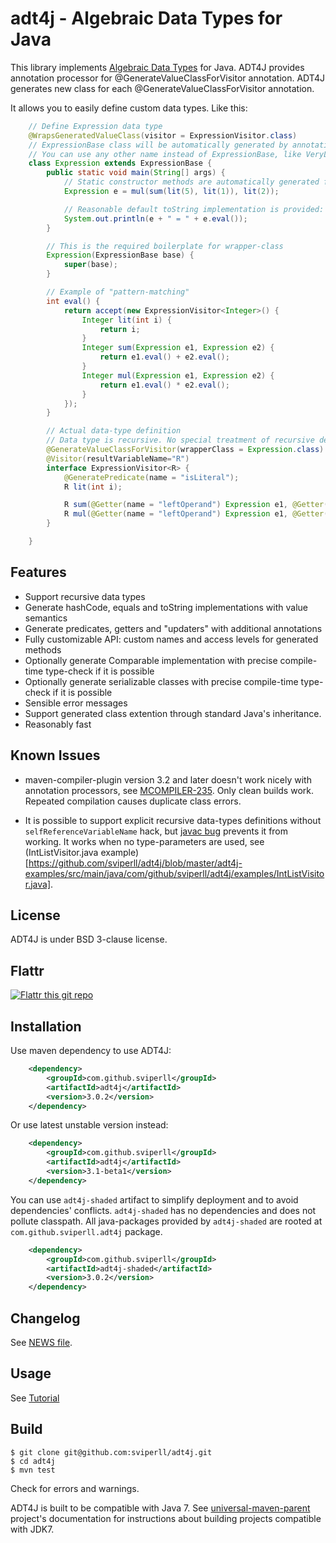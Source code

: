 adt4j - Algebraic Data Types for Java
=====================================

This library implements [Algebraic Data Types](http://en.wikipedia.org/wiki/Algebraic_data_type) for Java.
ADT4J provides annotation processor for @GenerateValueClassForVisitor annotation.
ADT4J generates new class for each @GenerateValueClassForVisitor annotation.

It allows you to easily define custom data types. Like this:

```java
    // Define Expression data type
    @WrapsGeneratedValueClass(visitor = ExpressionVisitor.class)
    // ExpressionBase class will be automatically generated by annotation processor
    // You can use any other name instead of ExpressionBase, like VeryLongNameThatYouShouldNeverActuallyUse
    class Expression extends ExpressionBase {
        public static void main(String[] args) {
            // Static constructor methods are automatically generated for Expression class
            Expression e = mul(sum(lit(5), lit(1)), lit(2));

            // Reasonable default toString implementation is provided:
            System.out.println(e + " = " + e.eval());
        }

        // This is the required boilerplate for wrapper-class
        Expression(ExpressionBase base) {
            super(base);
        }

        // Example of "pattern-matching"
        int eval() {
            return accept(new ExpressionVisitor<Integer>() {
                Integer lit(int i) {
                    return i;
                }
                Integer sum(Expression e1, Expression e2) {
                    return e1.eval() + e2.eval();
                }
                Integer mul(Expression e1, Expression e2) {
                    return e1.eval() * e2.eval();
                }
            });
        }

        // Actual data-type definition
        // Data type is recursive. No special treatment of recursive definition is required.
        @GenerateValueClassForVisitor(wrapperClass = Expression.class)
        @Visitor(resultVariableName="R")
        interface ExpressionVisitor<R> {
            @GeneratePredicate(name = "isLiteral");
            R lit(int i);

            R sum(@Getter(name = "leftOperand") Expression e1, @Getter(name = "rightOperand") Expression e2);
            R mul(@Getter(name = "leftOperand") Expression e1, @Getter(name = "rightOperand") Expression e2);
        }

    }
```

Features
--------

 * Support recursive data types
 * Generate hashCode, equals and toString implementations with value semantics
 * Generate predicates, getters and "updaters" with additional annotations
 * Fully customizable API: custom names and access levels for generated methods
 * Optionally generate Comparable implementation with precise compile-time type-check if it is possible
 * Optionally generate serializable classes with precise compile-time type-check if it is possible
 * Sensible error messages
 * Support generated class extention through standard Java's inheritance.
 * Reasonably fast

Known Issues
------------

 * maven-compiler-plugin version 3.2 and later doesn't work nicely with
   annotation processors, see [MCOMPILER-235](https://issues.apache.org/jira/browse/MCOMPILER-235).
   Only clean builds work. Repeated compilation causes duplicate class errors.

 * It is possible to support explicit recursive data-types definitions
   without `selfReferenceVariableName` hack, but
   [javac bug](http://mail.openjdk.java.net/pipermail/compiler-dev/2015-November/009864.html)
   prevents it from working. It works when no type-parameters are used,
   see (IntListVisitor.java example)[https://github.com/sviperll/adt4j/blob/master/adt4j-examples/src/main/java/com/github/sviperll/adt4j/examples/IntListVisitor.java].

License
-------

ADT4J is under BSD 3-clause license.

Flattr
------

[![Flattr this git repo](http://api.flattr.com/button/flattr-badge-large.png)](https://flattr.com/submit/auto?user_id=sviperll&url=https%3A%2F%2Fgithub.com%2Fsviperll%2Fadt4j&title=adt4j&language=Java&tags=github&category=software)

Installation
------------

Use maven dependency to use ADT4J:

```xml
    <dependency>
        <groupId>com.github.sviperll</groupId>
        <artifactId>adt4j</artifactId>
        <version>3.0.2</version>
    </dependency>
```

Or use latest unstable version instead:

```xml
    <dependency>
        <groupId>com.github.sviperll</groupId>
        <artifactId>adt4j</artifactId>
        <version>3.1-beta1</version>
    </dependency>
```


You can use `adt4j-shaded` artifact to simplify deployment and to avoid dependencies' conflicts.
`adt4j-shaded` has no dependencies and does not pollute classpath.
All java-packages provided by `adt4j-shaded` are rooted at `com.github.sviperll.adt4j` package.

```xml
    <dependency>
        <groupId>com.github.sviperll</groupId>
        <artifactId>adt4j-shaded</artifactId>
        <version>3.0.2</version>
    </dependency>
```


Changelog
---------

See [NEWS file](https://github.com/sviperll/adt4j/blob/master/NEWS.md).

Usage
-----

See [Tutorial](https://github.com/sviperll/adt4j/wiki/Tutorial)

Build
-----

    $ git clone git@github.com:sviperll/adt4j.git
    $ cd adt4j
    $ mvn test

Check for errors and warnings.

ADT4J is built to be compatible with Java 7.
See [universal-maven-parent](https://github.com/sviperll/universal-maven-parent) project's documentation
for instructions about building projects compatible with JDK7.
